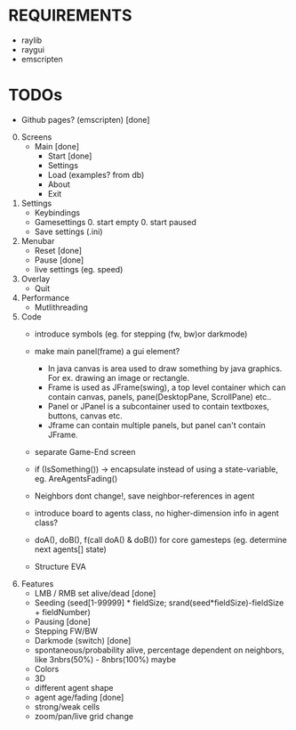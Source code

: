 # REQUIREMENTS
- raylib
- raygui
- emscripten

# TODOs
- Github pages? (emscripten) [done]
0. Screens
    - Main [done]
      - Start [done]
      - Settings
      - Load (examples? from db)
      - About
      - Exit
0. Settings
    - Keybindings
    - Gamesettings
        0. start empty
        0. start paused
    - Save settings (.ini)
0. Menubar
    - Reset [done]
    - Pause [done]
    - live settings (eg. speed)
0. Overlay
    - Quit
0. Performance
    - Mutlithreading
0. Code
    - introduce symbols (eg. for stepping (fw, bw)or darkmode)
    - make main panel(frame) a gui element?
        - In java canvas is area used to draw something by java graphics. For ex. drawing an image or rectangle.
        - Frame is used as JFrame(swing), a top level container which can contain canvas, panels, pane(DesktopPane, ScrollPane) etc..
        - Panel or JPanel is a subcontainer used to contain textboxes, buttons, canvas etc.
        - Jframe can contain multiple panels, but panel can't contain JFrame.

    - separate Game-End screen
    - if (IsSomething()) -> encapsulate instead of using a state-variable, eg. AreAgentsFading()
    - Neighbors dont change!, save neighbor-references in agent
    - introduce board to agents class, no higher-dimension info in agent class?
    - doA(), doB(), f(call doA() & doB()) for core gamesteps (eg. determine next agents[] state)
    - Structure EVA 
0. Features
    - LMB / RMB set alive/dead [done]
    - Seeding (seed[1-99999] * fieldSize; srand(seed*fieldSize)-fieldSize + fieldNumber)
    - Pausing [done]
    - Stepping FW/BW
    - Darkmode (switch) [done]
    - spontaneous/probability alive, percentage dependent on neighbors, like 3nbrs(50%) - 8nbrs(100%) maybe
    - Colors
    - 3D
    - different agent shape
    - agent age/fading [done]
    - strong/weak cells
    - zoom/pan/live grid change
